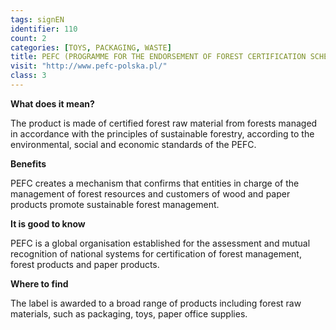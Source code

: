 ```yaml
---
tags: signEN
identifier: 110
count: 2
categories: [TOYS, PACKAGING, WASTE]
title: PEFC (PROGRAMME FOR THE ENDORSEMENT OF FOREST CERTIFICATION SCHEMES)
visit: "http://www.pefc-polska.pl/"
class: 3
---
```

**What does it mean?**

The product is made of certified forest raw material from forests managed in accordance with the principles of sustainable forestry, according to the environmental, social and economic standards of the PEFC.

**Benefits**

PEFC creates a mechanism that confirms that entities in charge of the management of forest resources and customers of wood and paper products promote sustainable forest management.

**It is good to know**

PEFC is a global organisation established for the assessment and mutual recognition of national systems for certification of forest management, forest products and paper products.

**Where to find**

The label is awarded to a broad range of products including forest raw materials, such as packaging, toys, paper office supplies.